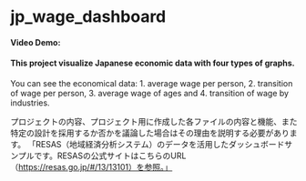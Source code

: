 # jp_wage_dashboard
#### Video Demo:  <URL HERE>
#### This project visualize Japanese economic data with four types of graphs.
You can see the economical data: 1. average wage per person, 2. transition of wage per person, 3. average wage of ages and 4. transition of wage by industries.



プロジェクトの内容、プロジェクト用に作成した各ファイルの内容と機能、また特定の設計を採用するか否かを議論した場合はその理由を説明する必要があります。
「RESAS（地域経済分析システム）のデータを活用したダッシュボードサンプルです。RESASの公式サイトはこちらのURL（https://resas.go.jp/#/13/13101）を参照。」
